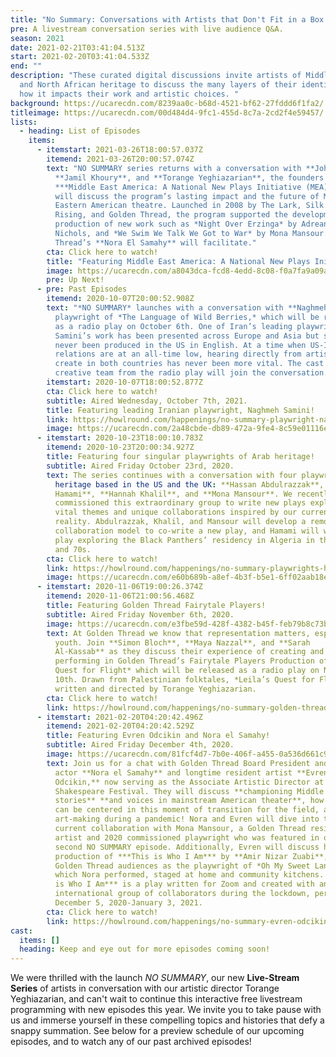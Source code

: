 ```yaml
---
title: "No Summary: Conversations with Artists that Don't Fit in a Box!"
pre: A livestream conversation series with live audience Q&A.
season: 2021
date: 2021-02-21T03:41:04.513Z
start: 2021-02-20T03:41:04.533Z
end: ""
description: "These curated digital discussions invite artists of Middle Eastern
  and North African heritage to discuss the many layers of their identity and
  how it impacts their work and artistic choices. "
background: https://ucarecdn.com/8239aa0c-b68d-4521-bf62-27fddd6f1fa2/
titleimage: https://ucarecdn.com/00d484d4-9fc1-455d-8c7a-2cd2f4e59457/
lists:
  - heading: List of Episodes
    items:
      - itemstart: 2021-03-26T18:00:57.037Z
        itemend: 2021-03-26T20:00:57.074Z
        text: "NO SUMMARY series returns with a conversation with **John Eisner**,
          **Jamil Khoury**, and **Torange Yeghiazarian**, the founders of
          ***Middle East America: A National New Plays Initiative (MEA)***. They
          will discuss the program’s lasting impact and the future of Middle
          Eastern American theatre. Launched in 2008 by The Lark, Silk Road
          Rising, and Golden Thread, the program supported the development and
          production of new work such as *Night Over Erzinga* by Adreana Sevahn
          Nichols, and *We Swim We Talk We Got to War* by Mona Mansour. Golden
          Thread’s **Nora El Samahy** will facilitate."
        cta: Click here to watch!
        title: "Featuring Middle East America: A National New Plays Initiative!"
        image: https://ucarecdn.com/a8043dca-fcd8-4edd-8c08-f0a7fa9a09aa/
        pre: Up Next!
      - pre: Past Episodes
        itemend: 2020-10-07T20:00:52.908Z
        text: "*NO SUMMARY* launches with a conversation with **Naghmeh Samini**,
          playwright of *The Language of Wild Berries,* which will be released
          as a radio play on October 6th. One of Iran’s leading playwrights,
          Samini’s work has been presented across Europe and Asia but she has
          never been produced in the US in English. At a time when US-Iran
          relations are at an all-time low, hearing directly from artists that
          create in both countries has never been more vital. The cast and
          creative team from the radio play will join the conversation."
        itemstart: 2020-10-07T18:00:52.877Z
        cta: Click here to watch!
        subtitle: Aired Wednesday, October 7th, 2021.
        title: Featuring leading Iranian playwright, Naghmeh Samini!
        link: https://howlround.com/happenings/no-summary-playwright-naghmeh-samini
        image: https://ucarecdn.com/2a48cbde-db89-472a-9fe4-8c59e01116ea/
      - itemstart: 2020-10-23T18:00:10.783Z
        itemend: 2020-10-23T20:00:34.927Z
        title: Featuring four singular playwrights of Arab heritage!
        subtitle: Aired Friday October 23rd, 2020.
        text: The series continues with a conversation with four playwrights of Arab
          heritage based in the US and the UK: **Hassan Abdulrazzak**, **Tariq
          Hamami**, **Hannah Khalil**, and **Mona Mansour**. We recently
          commissioned this extraordinary group to write new plays exploring
          vital themes and unique collaborations inspired by our current
          reality. Abdulrazzak, Khalil, and Mansour will develop a remote
          collaboration model to co-write a new play, and Hamami will write a
          play exploring the Black Panthers’ residency in Algeria in the 1960s
          and 70s.
        cta: Click here to watch!
        link: https://howlround.com/happenings/no-summary-playwrights-hassan-abdulrazzak-tariq-hamami-hannah-khalil-and-mona-mansour
        image: https://ucarecdn.com/e60b689b-a8ef-4b3f-b5e1-6ff02aab18e8/
      - itemstart: 2020-11-06T19:00:26.374Z
        itemend: 2020-11-06T21:00:56.468Z
        title: Featuring Golden Thread Fairytale Players!
        subtitle: Aired Friday November 6th, 2020.
        image: https://ucarecdn.com/e3fbe59d-428f-4382-b45f-feb79b8c73be/
        text: At Golden Thread we know that representation matters, especially for
          youth. Join **Simon Bloch**, **Maya Nazzal**, and **Sarah
          Al-Kassab** as they discuss their experience of creating and
          performing in Golden Thread’s Fairytale Players Production of *Leila’s
          Quest for Flight* which will be released as a radio play on November
          10th. Drawn from Palestinian folktales, *Leila’s Quest for Flight* is
          written and directed by Torange Yeghiazarian.
        cta: Click here to watch!
        link: https://howlround.com/happenings/no-summary-golden-thread-fairytale-players
      - itemstart: 2021-02-20T04:20:42.496Z
        itemend: 2021-02-20T04:20:42.529Z
        title: Featuring Evren Odcikin and Nora el Samahy!
        subtitle: Aired Friday December 4th, 2020.
        image: https://ucarecdn.com/81fcf4d7-7b0e-406f-a455-0a536d661c9a/
        text: Join us for a chat with Golden Thread Board President and beloved
          actor **Nora el Samahy** and longtime resident artist **Evren
          Odcikin,** now serving as the Associate Artistic Director at Oregon
          Shakespeare Festival. They will discuss **championing Middle Eastern
          stories** **and voices in mainstream American theater**, how artists
          can be centered in this moment of transition for the field, and
          art-making during a pandemic! Nora and Evren will dive into their
          current collaboration with Mona Mansour, a Golden Thread resident
          artist and 2020 commissioned playwright who was featured in our
          second NO SUMMARY episode. Additionally, Evren will discuss his
          production of ***This is Who I Am*** by **Amir Nizar Zuabi**, known to
          Golden Thread audiences as the playwright of *Oh My Sweet Land* in
          which Nora performed, staged at home and community kitchens. ***This
          is Who I Am*** is a play written for Zoom and created with an
          international group of collaborators during the lockdown, performed
          December 5, 2020-January 3, 2021.
        cta: Click here to watch!
        link: https://howlround.com/happenings/no-summary-evren-odcikin-and-nora-el-samahy
cast:
  items: []
  heading: Keep and eye out for more episodes coming soon!
---
```

We were thrilled with the launch *NO SUMMARY*, our new **Live-Stream Series** of artists in conversation with our artistic director Torange Yeghiazarian, and can't wait to continue this interactive free livestream programming with new episodes this year. We invite you to take pause with us and immerse yourself in these compelling topics and histories that defy a snappy summation. See below for a preview schedule of our upcoming episodes, and to watch any of our past archived episodes!
